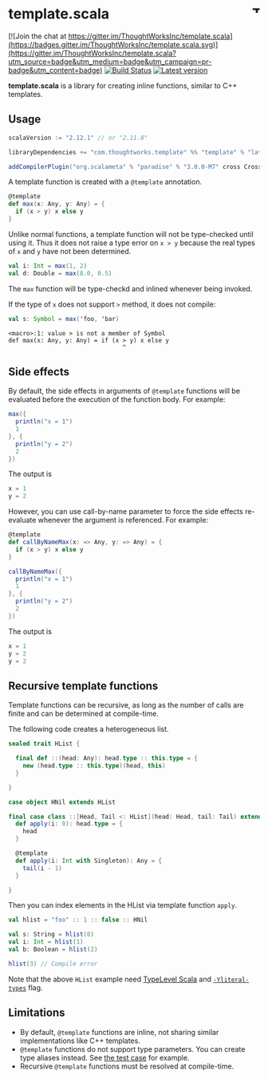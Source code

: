 # template.scala <a href="http://thoughtworks.com/"><img align="right" src="https://www.thoughtworks.com/imgs/tw-logo.png" title="ThoughtWorks" height="15"/></a>

[![Join the chat at https://gitter.im/ThoughtWorksInc/template.scala](https://badges.gitter.im/ThoughtWorksInc/template.scala.svg)](https://gitter.im/ThoughtWorksInc/template.scala?utm_source=badge&utm_medium=badge&utm_campaign=pr-badge&utm_content=badge)
[![Build Status](https://travis-ci.org/ThoughtWorksInc/template.scala.svg?branch=master)](https://travis-ci.org/ThoughtWorksInc/template.scala)
[![Latest version](https://index.scala-lang.org/thoughtworksinc/template.scala/template/latest.svg)](https://index.scala-lang.org/thoughtworksinc/template.scala/template)

**template.scala** is a library for creating inline functions, similar to C++ templates.

## Usage

``` sbt
scalaVersion := "2.12.1" // or "2.11.8"

libraryDependencies += "com.thoughtworks.template" %% "template" % "latest.release" % Provided

addCompilerPlugin("org.scalameta" % "paradise" % "3.0.0-M7" cross CrossVersion.full)
```

A template function is created with a `@template` annotation.

``` scala
@template
def max(x: Any, y: Any) = {
  if (x > y) x else y
}
```

Unlike normal functions, a template function will not be type-checked until using it. Thus it does not raise a type error on `x > y` because the real types of `x` and `y` have not been determined.

``` scala
val i: Int = max(1, 2)
val d: Double = max(8.0, 0.5)
```

The `max` function will be type-checkd and inlined whenever being invoked.

If the type of `x` does not support `>` method, it does not compile:

``` scala
val s: Symbol = max('foo, 'bar)
```

```
<macro>:1: value > is not a member of Symbol
def max(x: Any, y: Any) = if (x > y) x else y
                                ^
```

## Side effects

By default, the side effects in arguments of `@template` functions will be evaluated before the execution of the function body. For example:

``` scala
max({
  println("x = 1")
  1
}, {
  println("y = 2")
  2
})
```

The output is

``` scala
x = 1
y = 2
```

However, you can use call-by-name parameter to force the side effects re-evaluate whenever the argument is referenced. For example:



``` scala
@template
def callByNameMax(x: => Any, y: => Any) = {
  if (x > y) x else y
}

callByNameMax({
  println("x = 1")
  1
}, {
  println("y = 2")
  2
})
```

The output is

``` scala
x = 1
y = 2
y = 2
```


## Recursive template functions

Template functions can be recursive, as long as the number of calls are finite and can be determined at compile-time.

The following code creates a heterogeneous list.

``` scala
sealed trait HList {

  final def ::(head: Any): head.type :: this.type = {
    new (head.type :: this.type)(head, this)
  }

}

case object HNil extends HList

final case class ::[Head, Tail <: HList](head: Head, tail: Tail) extends HList {
  def apply(i: 0): head.type = {
    head
  }

  @template
  def apply(i: Int with Singleton): Any = {
    tail(i - 1)
  }

}
```

Then you can index elements in the HList via template function `apply`.

``` scala
val hlist = "foo" :: 1 :: false :: HNil

val s: String = hlist(0)
val i: Int = hlist(1)
val b: Boolean = hlist(2)

hlist(3) // Compile error
```

Note that the above `HList` example need [TypeLevel Scala](http://typelevel.org/scala/) and [`-Yliteral-types`](http://docs.scala-lang.org/sips/pending/42.type.html) flag.

## Limitations

* By default, `@template` functions are inline, not sharing similar implementations like C++ templates.
* `@template` functions do not support type parameters. You can create type aliases instead. See [the test case](https://github.com/ThoughtWorksInc/template.scala/blob/53121bc7dd42de0b933a1b2ef6ac882b4d06c12d/src/test/scala/com/thoughtworks/templateSpec.scala#L120) for example.
* Recursive `@template` functions must be resolved at compile-time.
